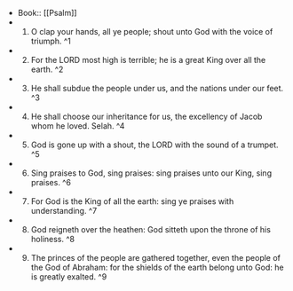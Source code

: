 - Book:: [[Psalm]]
- 1. O clap your hands, all ye people; shout unto God with the voice of triumph. ^1
- 2. For the LORD most high is terrible; he is a great King over all the earth. ^2
- 3. He shall subdue the people under us, and the nations under our feet. ^3
- 4. He shall choose our inheritance for us, the excellency of Jacob whom he loved. Selah. ^4
- 5. God is gone up with a shout, the LORD with the sound of a trumpet. ^5
- 6. Sing praises to God, sing praises: sing praises unto our King, sing praises. ^6
- 7. For God is the King of all the earth: sing ye praises with understanding. ^7
- 8. God reigneth over the heathen: God sitteth upon the throne of his holiness. ^8
- 9. The princes of the people are gathered together, even the people of the God of Abraham: for the shields of the earth belong unto God: he is greatly exalted. ^9
